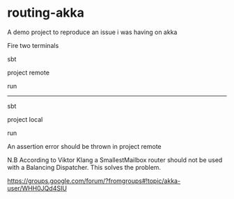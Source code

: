 routing-akka
============

A demo project to reproduce an issue i was having on akka

Fire two terminals

sbt

project remote

run

----

sbt

project local

run

An assertion error should be thrown in project remote

N.B According to Viktor Klang a SmallestMailbox router should not be
used with a Balancing Dispatcher. This solves the problem.

https://groups.google.com/forum/?fromgroups#!topic/akka-user/WHH0JQd4SIU
